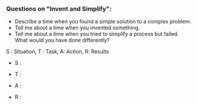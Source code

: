 ### Questions on "Invent and Simplify":

-   Describe a time when you found a simple solution to a complex problem.
-   Tell me about a time when you invented something.
-   Tell me about a time when you tried to simplify a process but failed. What would you have done differently?

S : Situation, T : Task, A: Action, R: Results

-   S : 
    
-   T : 
    
-   A : 
    
-   R : 
    